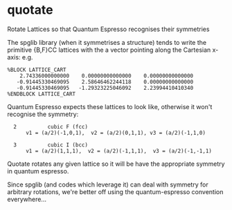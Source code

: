 # quotate
Rotate Lattices so that Quantum Espresso recognises their symmetries

The spglib library (when it symmetrises a structure) tends to write the primitive {B,F}CC lattices with the a vector pointing along the Cartesian x-axis:
e.g.
```
%BLOCK LATTICE_CART
    2.74336000000000    0.00000000000000    0.00000000000000
   -0.91445330469095    2.58646462244118    0.00000000000000
   -0.91445330469095   -1.29323225046092    2.23994410410340
%ENDBLOCK LATTICE_CART
```
Quantum Espresso expects these lattices to look like, otherwise it won't recognise the symmetry:
```
  2          cubic F (fcc)
      v1 = (a/2)(-1,0,1),  v2 = (a/2)(0,1,1), v3 = (a/2)(-1,1,0)

  3          cubic I (bcc)
      v1 = (a/2)(1,1,1),  v2 = (a/2)(-1,1,1),  v3 = (a/2)(-1,-1,1)
```

Quotate rotates any given lattice so it will be have the appropriate symmetry in quantum espresso.

Since spglib (and codes which leverage it) can deal with symmetry for arbitrary rotations, we're better off using the quantum-espresso convention everywhere...
